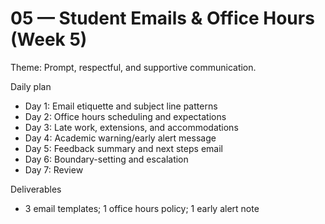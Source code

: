 # 05 — Student Emails & Office Hours (Week 5)

Theme: Prompt, respectful, and supportive communication.

Daily plan
- Day 1: Email etiquette and subject line patterns
- Day 2: Office hours scheduling and expectations
- Day 3: Late work, extensions, and accommodations
- Day 4: Academic warning/early alert message
- Day 5: Feedback summary and next steps email
- Day 6: Boundary-setting and escalation
- Day 7: Review

Deliverables
- 3 email templates; 1 office hours policy; 1 early alert note

